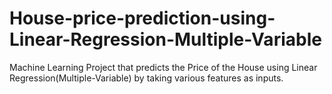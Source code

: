 # House-price-prediction-using-Linear-Regression-Multiple-Variable
Machine Learning Project that predicts the Price of the House using Linear Regression(Multiple-Variable) by taking various features as inputs.
